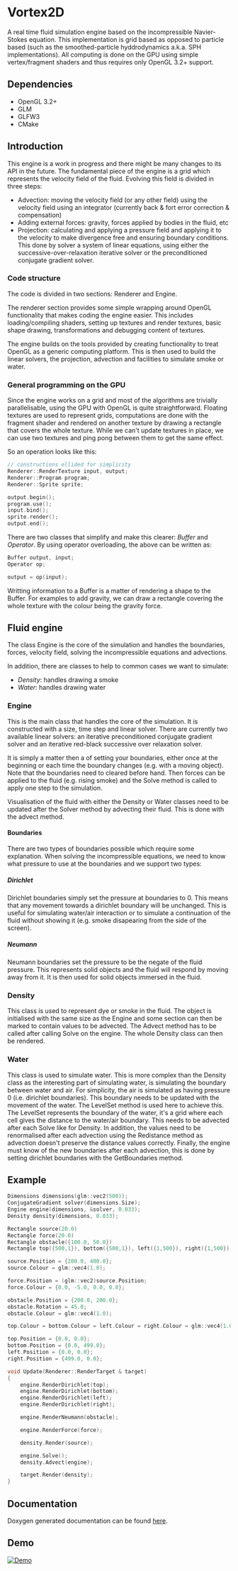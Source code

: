 # Vortex2D

A real time fluid simulation engine based on the incompressible Navier-Stokes equation. 
This implementation is grid based as opposed to particle based (such as the smoothed-particle hyddrodynamics a.k.a. SPH implementations). 
All computing is done on the GPU using simple vertex/fragment shaders and thus requires only OpenGL 3.2+ support. 

## Dependencies

 * OpenGL 3.2+
 * GLM 
 * GLFW3
 * CMake

## Introduction

This engine is a work in progress and there might be many changes to its API in the future. The fundamental piece of the engine is a grid which represents the velocity field of the fluid. Evolving this field is divided in three steps:
* Advection: moving the velocity field (or any other field) using the velocity field using an integrator (currently back & fort error correction & compensation)
* Adding external forces: gravity, forces applied by bodies in the fluid, etc
* Projection: calculating and applying a pressure field and applying it to the velocity to make divergence free and ensuring boundary conditions. This done by solver a system of linear equations, using either the successive-over-relaxation iterative solver or the preconditioned conjugate gradient solver. 

### Code structure

The code is divided in two sections: Renderer and Engine. 

The renderer section provides some simple wrapping around OpenGL functionality that makes coding the engine easier. This includes loading/compiling shaders, setting up textures and render textures, basic shape drawing, transformations and debugging content of textures. 

The engine builds on the tools provided by creating functionality to treat OpenGL as a generic computing platform. This is then used to build the linear solvers, the projection, advection and facilities to simulate smoke or water.

### General programming on the GPU

Since the engine works on a grid and most of the algorithms are trivially parallelisable, using the GPU with OpenGL is quite straightforward. Floating textures are used to represent grids, computations are done with the fragment shader and rendered on another texture by drawing a rectangle that covers the whole texture. While we can't update textures in place, we can use two textures and ping pong between them to get the same effect. 

So an operation looks like this:

```cpp
// constructions ellided for simplicity
Renderer::RenderTexture input, output;
Renderer::Program program;
Renderer::Sprite sprite;

output.begin();
program.use();
input.bind();
sprite.render();
output.end();
```

There are two classes that simplify and make this clearer: *Buffer* and *Operator*. By using operator overloading, the above can be written as:

```cpp
Buffer output, input;
Operator op;

output = op(input);
```

Writting information to a Buffer is a matter of rendering a shape to the Buffer. For examples to add gravity, we can draw a rectangle covering the whole texture with the colour being the gravity force. 
 
## Fluid engine

The class Engine is the core of the simulation and handles the boundaries, forces, velocity field, solving the incompressible equations and advections.

In addition, there are classes to help to common cases we want to simulate:
* *Density*: handles drawing a smoke
* *Water*: handles drawing water

### Engine

This is the main class that handles the core of the simulation. It is constructed with a size, time step and linear solver. There are currently two available linear solvers: an iterative preconditioned conjugate gradient solver and an iterative red-black successive over relaxation solver.

It is simply a matter then a of setting your boundaries, either once at the beginning or each time the boundary changes (e.g. with a moving object). Note that the boundaries need to cleared before hand. Then forces can be applied to the fluid (e.g. rising smoke) and the Solve method is called to apply one step to the simulation.

Visualisation of the fluid with either the Density or Water classes need to be updated after the Solver method by advecting their fluid. This is done with the advect method.

#### Boundaries

There are two types of boundaries possible which require some explanation. When solving the incompressible equations, we need to know what pressure to use at the boundaries and we support two types:

##### Dirichlet 

Dirichlet boundaries simply set the pressure at boundaries to 0. This means that any movement towards a dirichlet boundary will be unchanged. This is useful for simulating water/air interaction or to simulate a continuation of the fluid without showing it (e.g. smoke disapearing from the side of the screen).

##### Neumann 

Neumann boundaries set the pressure to be the negate of the fluid pressure. This represents solid objects and the fluid will respond by moving away from it. It is then used for solid objects immersed in the fluid.

### Density

This class is used to represent dye or smoke in the fluid. The object is initialised with the same size as the Engine and some section can then be marked to contain values to be advected. The Advect method has to be called after calling Solve on the engine. The whole Density class can then be rendered.

### Water

This class is used to simulate water. This is more complex than the Density class as the interesting part of simulating water, is simulating the boundary between water and air. For simplicity, the air is simulated as having pressure 0 (i.e. dirichlet boundaries). This boundary needs to be updated with the movement of the water. The LevelSet method is used here to achieve this. The LevelSet represents the boundary of the water, it's a grid where each cell gives the distance to the water/air boundary. This needs to be advected after each Solve like for Density. In addition, the values need to be renormalised after each advection using the Redistance method as advection doesn't preserve the distance values correctly. Finally, the engine must know of the new boundaries after each advection, this is done by setting dirichlet boundaries with the GetBoundaries method. 

## Example

```cpp
Dimensions dimensions(glm::vec2(500));
ConjugateGradient solver(dimensions.Size);
Engine engine(dimensions, &solver, 0.033);
Density density(dimensions, 0.033);

Rectangle source(20.0)
Rectangle force(20.0)
Rectangle obstacle({100.0, 50.0})
Rectangle top({500,1}), bottom({500,1}), left({1,500}), right({1,500});

source.Position = {200.0, 400.0};
source.Colour = glm::vec4(1.0);

force.Position = (glm::vec2)source.Position;
force.Colour = {0.0, -5.0, 0.0, 0.0};

obstacle.Position = {200.0, 200.0};
obstacle.Rotation = 45.0;
obstacle.Colour = glm::vec4(1.0);

top.Colour = bottom.Colour = left.Colour = right.Colour = glm::vec4(1.0);

top.Position = {0.0, 0.0};
bottom.Position = {0.0, 499.0};
left.Position = {0.0, 0.0};
right.Position = {499.0, 0.0};

void Update(Renderer::RenderTarget & target)
{
    engine.RenderDirichlet(top);
    engine.RenderDirichlet(bottom);
    engine.RenderDirichlet(left);
    engine.RenderDirichlet(right);

    engine.RenderNeumann(obstacle);

    engine.RenderForce(force);

    density.Render(source);

    engine.Solve();
    density.Advect(engine);

	target.Render(density);
}
```

## Documentation

Doxygen generated documentation can be found [here](http://mmaldacker.github.io/Vortex2D/).

## Demo

[![Demo](http://img.youtube.com/vi/c8Idjf03bI8/0.jpg)](http://www.youtube.com/watch?v=c8Idjf03bI8)
